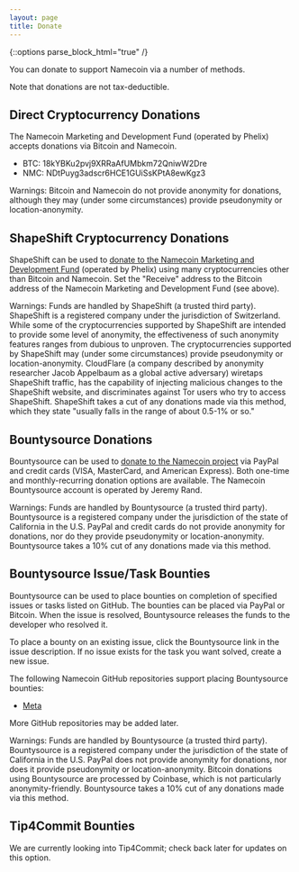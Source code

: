 ```yaml
---
layout: page
title: Donate
---
```


{::options parse_block_html="true" /}

You can donate to support Namecoin via a number of methods.

Note that donations are not tax-deductible.

## Direct Cryptocurrency Donations

The Namecoin Marketing and Development Fund (operated by Phelix) accepts donations via Bitcoin and Namecoin.

* BTC: 18kYBKu2pvj9XRRaAfUMbkm72QniwW2Dre
* NMC: NDtPuyg3adscr6HCE1GUiSsKPtA8ewKgz3

Warnings: Bitcoin and Namecoin do not provide anonymity for donations, although they may (under some circumstances) provide pseudonymity or location-anonymity.

## ShapeShift Cryptocurrency Donations

ShapeShift can be used to [donate to the Namecoin Marketing and Development Fund](https://www.shapeshift.io/) (operated by Phelix) using many cryptocurrencies other than Bitcoin and Namecoin.  Set the "Receive" address to the Bitcoin address of the Namecoin Marketing and Development Fund (see above).

Warnings: Funds are handled by ShapeShift (a trusted third party).  ShapeShift is a registered company under the jurisdiction of Switzerland.  While some of the cryptocurrencies supported by ShapeShift are intended to provide some level of anonymity, the effectiveness of such anonymity features ranges from dubious to unproven.  The cryptocurrencies supported by ShapeShift may (under some circumstances) provide pseudonymity or location-anonymity.  CloudFlare (a company described by anonymity researcher Jacob Appelbaum as a global active adversary) wiretaps ShapeShift traffic, has the capability of injecting malicious changes to the ShapeShift website, and discriminates against Tor users who try to access ShapeShift.  ShapeShift takes a cut of any donations made via this method, which they state "usually falls in the range of about 0.5-1% or so."

## Bountysource Donations

Bountysource can be used to [donate to the Namecoin project](https://salt.bountysource.com/checkout/amount?team=namecoin) via PayPal and credit cards (VISA, MasterCard, and American Express).  Both one-time and monthly-recurring donation options are available.  The Namecoin Bountysource account is operated by Jeremy Rand.

Warnings: Funds are handled by Bountysource (a trusted third party).  Bountysource is a registered company under the jurisdiction of the state of California in the U.S.  PayPal and credit cards do not provide anonymity for donations, nor do they provide pseudonymity or location-anonymity.  Bountysource takes a 10% cut of any donations made via this method.

## Bountysource Issue/Task Bounties

Bountysource can be used to place bounties on completion of specified issues or tasks listed on GitHub.  The bounties can be placed via PayPal or Bitcoin.  When the issue is resolved, Bountysource releases the funds to the developer who resolved it.

To place a bounty on an existing issue, click the Bountysource link in the issue description.  If no issue exists for the task you want solved, create a new issue.  

The following Namecoin GitHub repositories support placing Bountysource bounties:

* [Meta](https://github.com/namecoin/meta/issues)

More GitHub repositories may be added later.

Warnings: Funds are handled by Bountysource (a trusted third party).  Bountysource is a registered company under the jurisdiction of the state of California in the U.S.  PayPal does not provide anonymity for donations, nor does it provide pseudonymity or location-anonymity.  Bitcoin donations using Bountysource are processed by Coinbase, which is not particularly anonymity-friendly.  Bountysource takes a 10% cut of any donations made via this method.

## Tip4Commit Bounties

We are currently looking into Tip4Commit; check back later for updates on this option.

<!--CloudFlare (a company described by anonymity researcher Jacob Appelbaum as a global active adversary) wiretaps Tip4Commit traffic, has the capability of injecting malicious changes to the Tip4Commit website, and discriminates against Tor users who try to access Tip4Commit.-->